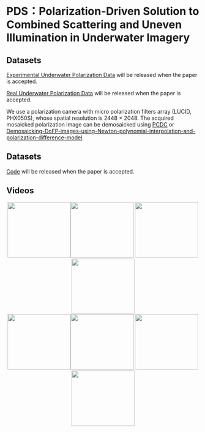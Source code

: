 <div align=left><div>

# PDS：Polarization-Driven Solution to Combined Scattering and Uneven Illumination in Underwater Imagery

<div align=left><div>

## Datasets

[Experimental Underwater Polarization Data]() will be released when the paper is accepted.

[Real Underwater Polarization Data]() will be released when the paper is accepted.

We use a polarization camera with micro polarization filters array (LUCID, PHX050S), whose spatial resolution is 2448 × 2048.
The acquired mosaicked polarization image can be demosaicked using [PCDC](https://github.com/polwork/PCDP) or [Demosaicking-DoFP-images-using-Newton-polynomial-interpolation-and-polarization-difference-model](https://github.com/polwork/Demosaicking-DoFP-images-using-Newton-polynomial-interpolation-and-polarization-difference-model).

## Datasets

[Code]() will be released when the paper is accepted.

## Videos

<div align=center><img src="https://github.com/polwork/PDS/blob/main/Video/Video1-Ori.gif" width="165" height="145"><img src="https://github.com/polwork/PDS/blob/main/Video/Viedeo1-U2P.gif" width="165" height="145">  <img src="https://github.com/polwork/PDS/blob/main/Video/Viedeo2-Ori.gif" width="165" height="145" ><img src="https://github.com/polwork/PDS/blob/main/Video/Viedeo2-U2P.gif" width="165" height="145"><div>

<div align=center><img src="https://github.com/polwork/PDS/blob/main/Video/Viedeo3-Ori.gif" width="165" height="145"><img src="https://github.com/polwork/PDS/blob/main/Video/Viedeo3-U2P.gif" width="165" height="145">  <img src="https://github.com/polwork/PDS/blob/main/Video/Viedeo4-Ori.gif" width="165" height="145" ><img src="https://github.com/polwork/PDS/blob/main/Video/Viedeo4-U2P.gif" width="165" height="145"><div>

<div align=left><div>

